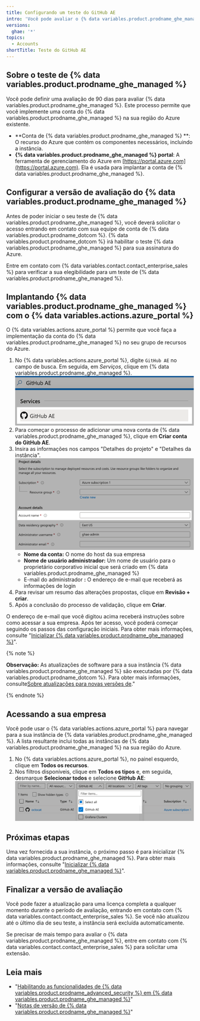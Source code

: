 ```yaml
---
title: Configurando um teste do GitHub AE
intro: 'Você pode avaliar o {% data variables.product.prodname_ghe_managed %} gratuitamente.'
versions:
  ghae: '*'
topics:
  - Accounts
shortTitle: Teste do GitHub AE
---
```


## Sobre o teste de {% data variables.product.prodname_ghe_managed %}

Você pode definir uma avaliação de 90 dias para avaliar {% data variables.product.prodname_ghe_managed %}. Este processo permite que você implemente uma conta do {% data variables.product.prodname_ghe_managed %} na sua região do Azure existente.

- **Conta de {% data variables.product.prodname_ghe_managed %} **: O recurso do Azure que contém os componentes necessários, incluindo a instância.
- **{% data variables.product.prodname_ghe_managed %} portal**: A ferramenta de gerenciamento do Azure em [https://portal.azure.com](https://portal.azure.com). Ela é usada para implantar a conta de {% data variables.product.prodname_ghe_managed %}.

## Configurar a versão de avaliação do {% data variables.product.prodname_ghe_managed %}


Antes de poder iniciar o seu teste de {% data variables.product.prodname_ghe_managed %}, você deverá solicitar o acesso entrando em contato com sua equipe de conta de {% data variables.product.prodname_dotcom %}. {% data variables.product.prodname_dotcom %} irá habilitar o teste {% data variables.product.prodname_ghe_managed %} para sua assinatura do Azure.

Entre em contato com {% data variables.contact.contact_enterprise_sales %} para verificar a sua elegibilidade para um teste de {% data variables.product.prodname_ghe_managed %}.

## Implantando {% data variables.product.prodname_ghe_managed %} com o {% data variables.actions.azure_portal %}

O {% data variables.actions.azure_portal %} permite que você faça a implementação da conta do {% data variables.product.prodname_ghe_managed %} no seu grupo de recursos do Azure.

1. No {% data variables.actions.azure_portal %}, digite `GitHub AE` no campo de busca. Em seguida, em _Serviços_, clique em {% data variables.product.prodname_ghe_managed %}. ![Resultado da pesquisa de {% data variables.actions.azure_portal %}](/assets/images/azure/github-ae-azure-portal-search.png)
1. Para começar o processo de adicionar uma nova conta de {% data variables.product.prodname_ghe_managed %}, clique em **Criar conta do GitHub AE**.
1. Insira as informações nos campos "Detalhes do projeto" e "Detalhes da instância". ![Resultado da pesquisa de {% data variables.actions.azure_portal %}](/assets/images/azure/github-ae-azure-portal-form.png)
    - **Nome da conta:** O nome do host da sua empresa
    - **Nome de usuário administrador:** Um nome de usuário para o proprietário corporativo inicial que será criado em {% data variables.product.prodname_ghe_managed %}
    - E-mail do administrador **:** O endereço de e-mail que receberá as informações de login
1. Para revisar um resumo das alterações propostas, clique em **Revisão + criar**.
1. Após a conclusão do processo de validação, clique em **Criar**.

O endereço de e-mail que você digitou acima receberá instruções sobre como acessar a sua empresa. Após ter acesso, você poderá começar seguindo os passos das configuração iniciais. Para obter mais informações, consulte "[Inicializar {% data variables.product.prodname_ghe_managed %}](/admin/configuration/initializing-github-ae)".

{% note %}

**Observação:** As atualizações de software para a sua instância {% data variables.product.prodname_ghe_managed %} são executadas por {% data variables.product.prodname_dotcom %}. Para obter mais informações, consulte[Sobre atualizações para novas versões de](/admin/overview/about-upgrades-to-new-releases)."

{% endnote %}

## Acessando a sua empresa

Você pode usar o {% data variables.actions.azure_portal %} para navegar para a sua instância de {% data variables.product.prodname_ghe_managed %}. A lista resultante inclui todas as instâncias de {% data variables.product.prodname_ghe_managed %} na sua região do Azure.

1. No {% data variables.actions.azure_portal %}, no painel esquerdo, clique em **Todos os recursos**.
1. Nos filtros disponíveis, clique em **Todos os tipos** e, em seguida, desmarque **Selecionar todos** e selecione **GitHub AE**: ![Resultado da pesquisa de {% data variables.actions.azure_portal %}](/assets/images/azure/github-ae-azure-portal-type-filter.png)

## Próximas etapas

Uma vez fornecida a sua instância, o próximo passo é para inicializar {% data variables.product.prodname_ghe_managed %}. Para obter mais informações, consulte "[Inicializar {% data variables.product.prodname_ghe_managed %}](/github-ae@latest/admin/configuration/configuring-your-enterprise/initializing-github-ae)".

## Finalizar a versão de avaliação

Você pode fazer a atualização para uma licença completa a qualquer momento durante o período de avaliação, entrando em contato com {% data variables.contact.contact_enterprise_sales %}. Se você não atualizou até o último dia de seu teste, a instância será excluída automaticamente.

Se precisar de mais tempo para avaliar o {% data variables.product.prodname_ghe_managed %}, entre em contato com {% data variables.contact.contact_enterprise_sales %} para solicitar uma extensão.

## Leia mais

- "[Habilitando as funcionalidades de {% data variables.product.prodname_advanced_security %} em {% data variables.product.prodname_ghe_managed %}](/github/getting-started-with-github/about-github-advanced-security#enabling-advanced-security-features-on-github-ae)"
- "[Notas de versão de {% data variables.product.prodname_ghe_managed %}](/github-ae@latest/admin/overview/github-ae-release-notes)" 
